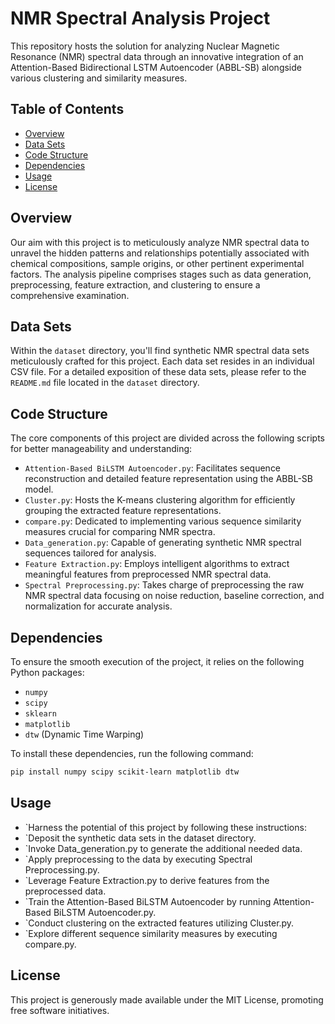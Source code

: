# NMR Spectral Analysis Project

This repository hosts the solution for analyzing Nuclear Magnetic Resonance (NMR) spectral data through an innovative integration of an Attention-Based Bidirectional LSTM Autoencoder (ABBL-SB) alongside various clustering and similarity measures.

## Table of Contents

- [Overview](#overview)
- [Data Sets](#data-sets)
- [Code Structure](#code-structure)
- [Dependencies](#dependencies)
- [Usage](#usage)
- [License](#license)

## Overview

Our aim with this project is to meticulously analyze NMR spectral data to unravel the hidden patterns and relationships potentially associated with chemical compositions, sample origins, or other pertinent experimental factors. The analysis pipeline comprises stages such as data generation, preprocessing, feature extraction, and clustering to ensure a comprehensive examination.

## Data Sets

Within the `dataset` directory, you'll find synthetic NMR spectral data sets meticulously crafted for this project. Each data set resides in an individual CSV file. For a detailed exposition of these data sets, please refer to the `README.md` file located in the `dataset` directory.

## Code Structure

The core components of this project are divided across the following scripts for better manageability and understanding:

- `Attention-Based BiLSTM Autoencoder.py`: Facilitates sequence reconstruction and detailed feature representation using the ABBL-SB model.
- `Cluster.py`: Hosts the K-means clustering algorithm for efficiently grouping the extracted feature representations.
- `compare.py`: Dedicated to implementing various sequence similarity measures crucial for comparing NMR spectra.
- `Data_generation.py`: Capable of generating synthetic NMR spectral sequences tailored for analysis.
- `Feature Extraction.py`: Employs intelligent algorithms to extract meaningful features from preprocessed NMR spectral data.
- `Spectral Preprocessing.py`: Takes charge of preprocessing the raw NMR spectral data focusing on noise reduction, baseline correction, and normalization for accurate analysis.

## Dependencies

To ensure the smooth execution of the project, it relies on the following Python packages:

- `numpy`
- `scipy`
- `sklearn`
- `matplotlib`
- `dtw` (Dynamic Time Warping)

To install these dependencies, run the following command:

```bash
pip install numpy scipy scikit-learn matplotlib dtw
```
## Usage
- `Harness the potential of this project by following these instructions:
- `Deposit the synthetic data sets in the dataset directory.
- `Invoke Data_generation.py to generate the additional needed data.
- `Apply preprocessing to the data by executing Spectral Preprocessing.py.
- `Leverage Feature Extraction.py to derive features from the preprocessed data.
- `Train the Attention-Based BiLSTM Autoencoder by running Attention-Based BiLSTM Autoencoder.py.
- `Conduct clustering on the extracted features utilizing Cluster.py.
- `Explore different sequence similarity measures by executing compare.py.
## License
This project is generously made available under the MIT License, promoting free software initiatives.
